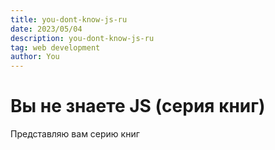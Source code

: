 ```yaml
---
title: you-dont-know-js-ru
date: 2023/05/04
description: you-dont-know-js-ru
tag: web development
author: You
---
```


# Вы не знаете JS (серия книг)

Представляю вам серию книг